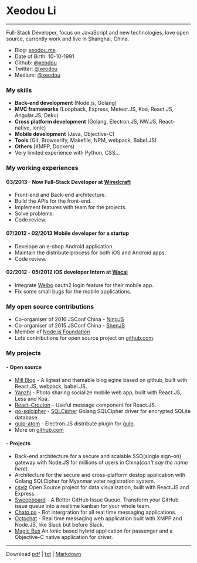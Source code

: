Xeodou Li
=========

---

Full-Stack Developer, focus on JavaScript and new technologies, love open source, currently work and live in Shanghai, China.

* Blog: [xeodou.me](https://xeodou.me)
* Date of Birth: 10-10-1991
* Github: [@xeodou](https://github.com/xeodou)
* Twitter: [@xeodou](https://twitter.com/xeodou)
* Medium: [@xeodou](https://medium.com/@xeodou)


### My skills

* **Back-end development** (Node.js, Golang)
* **MVC frameworks** (Loopback, Express, Meteor.JS, Koa, React.JS, Angular.JS, Deku)
* **Cross platform development** (Golang, Electron.JS, NW.JS, React-native, Ionic)
* **Mobile development** (Java, Objective-C)
* **Tools** (Git, Browserify, Makefile, NPM, webpack, Babel.JS)
* **Others** (XMPP, Dockers)
* Very limited experience with Python, CSS...


### My working experiences

#### **03/2013 - Now** Full-Stack Developer at [Wiredcraft](http://wiredcraft.com)
  - Front-end and Back-end architecture.
  - Build the APIs for the front-end.
  - Implement features with team for the projects.
  - Solve problems.
  - Code review.

#### **07/2012 - 02/2013** Mobile developer for a startup
  - Develope an e-shop Android application.
  - Maintain the distribute process for both iOS and Android apps.
  - Code review.

#### **02/2012 - 05/2012** iOS developer Intern at [Wacai](http://www.wacai.com)
  - Integrate [Weibo](https://weibo.com) oauth2 login feature for their mobile app.
  - Fix some small bugs for the mobile applications.

### My open source contributions

* Co-organiser of 2016 JSConf China - [NingJS](http://2016.jsconf.cn/)
* Co-organiser of 2015 JSConf China - [ShenJS](http://2015.jsconf.cn/)
* Member of [Node.js Foundation](https://github.com/nodejs)
* Lots contributions for open source project on [github.com](https://github.com/xeodou). 


### My projects

#### - Open source

* [Mill Blog](https://github.com/graffie/mill) - A ligtest and themable blog egine based on github, built with React.JS, webpack, babel.JS.
* [Yanzhi](https://github.com/graffie/yanzhi) - Photo sharing socialize mobile web app, built with React.JS, Less and Koa.
* [React-Crouton](https://github.com/xeodou/react-crouton) - Useful message component for React.JS.
* [go-sqlcipher](https://github.com/xeodou/go-sqlcipher) - [SQLCipher](https://www.zetetic.net/sqlcipher) Golang SQLCipher driver for encrypted SQLite database. 
* [gulp-atom](https://github.com/xeodou/gulp-atom) - Electron.JS distribute plugin for [gulp](http://gulpjs.com/).
* More on [github.com](https://github.com/xeodou)

#### - Projects

* Back-end architecture for a secure and scalable SSO(single sign-on) gateway with Node.JS for millions of users in China(*can't say the name here*).
* Architecture for the secure and cross-platform destop application with Golang SQLCipher for Myanmar voter registration system.
* [csviz](http://csviz.org) Open Source project for data visualization, built with React.JS and Express.
* [Sweepboard](http://sweepboard.com) - A Better GitHub Issue Queue. Transform your GitHub issue queue into a realtime kanban for your whole team.
* [Chato.ps](http://chato.ps) - Bot intergration for all real time messaging applications.
* [Octochat]() - Real time messaging web application built with XMPP and Node.JS, like Slack but before Slack.  
* [Magic Bus](https://www.magicbus.io) An Ionic based hybrid application for passenger and a Objective-C native application for driver.

---
Download [pdf](index.pdf) | [txt](index.txt) | [Markdown](index.md)
